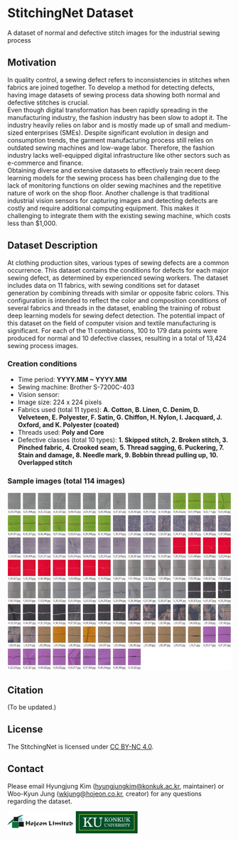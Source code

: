 # StitchingNet Dataset
A dataset of normal and defective stitch images for the industrial sewing process

## Motivation
In quality control, a sewing defect refers to inconsistencies in stitches when fabrics are joined together. To develop a method for detecting defects, having image datasets of sewing process data showing both normal and defective stitches is crucial.</br>
Even though digital transformation has been rapidly spreading in the manufacturing industry, the fashion industry has been slow to adopt it. The industry heavily relies on labor and is mostly made up of small and medium-sized enterprises (SMEs). Despite significant evolution in design and consumption trends, the garment manufacturing process still relies on outdated sewing machines and low-wage labor. Therefore, the fashion industry lacks well-equipped digital infrastructure like other sectors such as e-commerce and finance.</br>
Obtaining diverse and extensive datasets to effectively train recent deep learning models for the sewing process has been challenging due to the lack of monitoring functions on older sewing machines and the repetitive nature of work on the shop floor. Another challenge is that traditional industrial vision sensors for capturing images and detecting defects are costly and require additional computing equipment. This makes it challenging to integrate them with the existing sewing machine, which costs less than $1,000.


## Dataset Description
At clothing production sites, various types of sewing defects are a common occurrence. This dataset contains the conditions for defects for each major sewing defect, as determined by experienced sewing workers. The dataset includes data on 11 fabrics, with sewing conditions set for dataset generation by combining threads with similar or opposite fabric colors. This configuration is intended to reflect the color and composition conditions of several fabrics and threads in the dataset, enabling the training of robust deep learning models for sewing defect detection. The potential impact of this dataset on the field of computer vision and textile manufacturing is significant. For each of the 11 combinations, 100 to 179 data points were produced for normal and 10 defective classes, resulting in a total of 13,424 sewing process images.

### Creation conditions
- Time period: **YYYY.MM ~ YYYY.MM**
- Sewing machine: Brother S-7200C-403
- Vision sensor: 
- Image size: 224 x 224 pixels
- Fabrics used (total 11 types): **A. Cotton, B. Linen, C. Denim, D. Velveteen, E. Polyester, F. Satin, G. Chiffon, H. Nylon, I. Jacquard, J. Oxford, and K. Polyester (coated)**
- Threads used: **Poly and Core**
- Defective classes (total 10 types): **1. Skipped stitch, 2. Broken stitch, 3. Pinched fabric, 4. Crooked seam, 5. Thread sagging, 6. Puckering, 7. Stain and damage, 8. Needle mark, 9. Bobbin thread pulling up, 10. Overlapped stitch**

### Sample images (total 114 images)
<img src="images/dataset-samples.png" height="400"/>

## Citation
(To be updated.)

## License
The StitchingNet is licensed under [CC BY-NC 4.0](https://creativecommons.org/licenses/by-nc/4.0/). 

## Contact
Please email Hyungjung Kim (hyungjungkim@konkuk.ac.kr, maintainer) or Woo-Kyun Jung (wkjung@hojeon.co.kr, creator) for any questions regarding the dataset.

<img src="images/hojeon_limited.jpg" height="50"/>
<img src="images/konkuk_university.jpg" height="50"/>